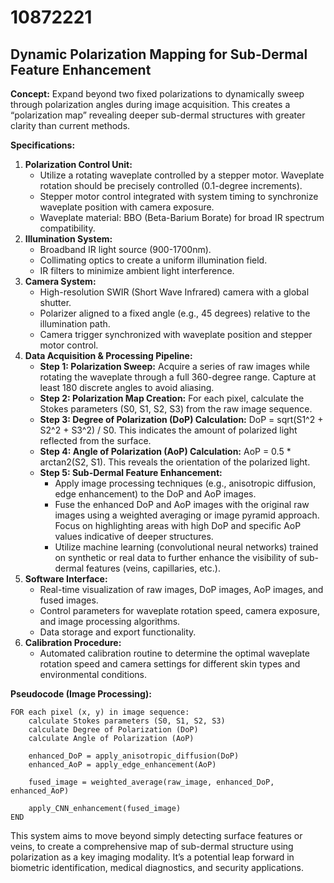 # 10872221

## Dynamic Polarization Mapping for Sub-Dermal Feature Enhancement

**Concept:** Expand beyond two fixed polarizations to dynamically sweep through polarization angles during image acquisition. This creates a “polarization map” revealing deeper sub-dermal structures with greater clarity than current methods.

**Specifications:**

1.  **Polarization Control Unit:**
    *   Utilize a rotating waveplate controlled by a stepper motor. Waveplate rotation should be precisely controlled (0.1-degree increments).
    *   Stepper motor control integrated with system timing to synchronize waveplate position with camera exposure.
    *   Waveplate material: BBO (Beta-Barium Borate) for broad IR spectrum compatibility.
2.  **Illumination System:**
    *   Broadband IR light source (900-1700nm).
    *   Collimating optics to create a uniform illumination field.
    *   IR filters to minimize ambient light interference.
3.  **Camera System:**
    *   High-resolution SWIR (Short Wave Infrared) camera with a global shutter.
    *   Polarizer aligned to a fixed angle (e.g., 45 degrees) relative to the illumination path.
    *   Camera trigger synchronized with waveplate position and stepper motor control.
4.  **Data Acquisition & Processing Pipeline:**
    *   **Step 1: Polarization Sweep:** Acquire a series of raw images while rotating the waveplate through a full 360-degree range. Capture at least 180 discrete angles to avoid aliasing.
    *   **Step 2: Polarization Map Creation:** For each pixel, calculate the Stokes parameters (S0, S1, S2, S3) from the raw image sequence.
    *   **Step 3: Degree of Polarization (DoP) Calculation:**  DoP = sqrt(S1^2 + S2^2 + S3^2) / S0.  This indicates the amount of polarized light reflected from the surface.
    *   **Step 4: Angle of Polarization (AoP) Calculation:** AoP = 0.5 * arctan2(S2, S1).  This reveals the orientation of the polarized light.
    *   **Step 5: Sub-Dermal Feature Enhancement:**
        *   Apply image processing techniques (e.g., anisotropic diffusion, edge enhancement) to the DoP and AoP images.
        *   Fuse the enhanced DoP and AoP images with the original raw images using a weighted averaging or image pyramid approach.  Focus on highlighting areas with high DoP and specific AoP values indicative of deeper structures.
        *   Utilize machine learning (convolutional neural networks) trained on synthetic or real data to further enhance the visibility of sub-dermal features (veins, capillaries, etc.).
5.  **Software Interface:**
    *   Real-time visualization of raw images, DoP images, AoP images, and fused images.
    *   Control parameters for waveplate rotation speed, camera exposure, and image processing algorithms.
    *   Data storage and export functionality.
6.  **Calibration Procedure:**
    *   Automated calibration routine to determine the optimal waveplate rotation speed and camera settings for different skin types and environmental conditions.

**Pseudocode (Image Processing):**

```
FOR each pixel (x, y) in image sequence:
    calculate Stokes parameters (S0, S1, S2, S3)
    calculate Degree of Polarization (DoP)
    calculate Angle of Polarization (AoP)

    enhanced_DoP = apply_anisotropic_diffusion(DoP)
    enhanced_AoP = apply_edge_enhancement(AoP)

    fused_image = weighted_average(raw_image, enhanced_DoP, enhanced_AoP)

    apply_CNN_enhancement(fused_image)
END
```

This system aims to move beyond simply detecting surface features or veins, to create a comprehensive map of sub-dermal structure using polarization as a key imaging modality. It’s a potential leap forward in biometric identification, medical diagnostics, and security applications.